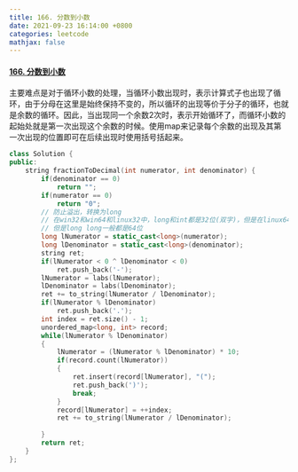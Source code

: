 ```yaml
---
title: 166. 分数到小数
date: 2021-09-23 16:14:00 +0800
categories: leetcode
mathjax: false
---
```


#### [166. 分数到小数](https://leetcode-cn.com/problems/fraction-to-recurring-decimal/)

主要难点是对于循环小数的处理，当循环小数出现时，表示计算式子也出现了循环，由于分母在这里是始终保持不变的，所以循环的出现等价于分子的循环，也就是余数的循环。因此，当出现同一个余数2次时，表示开始循环了，而循环小数的起始处就是第一次出现这个余数的时候。使用map来记录每个余数的出现及其第一次出现的位置即可在后续出现时使用括号括起来。

```c++
class Solution {
public:
    string fractionToDecimal(int numerator, int denominator) {
        if(denominator == 0)
            return "";
        if(numerator == 0)
            return "0";
        // 防止溢出，转换为long
        // 在win32和win64和linux32中，long和int都是32位(双字)，但是在linux64中long为64位
        // 但是long long一般都是64位
        long lNumerator = static_cast<long>(numerator);
        long lDenominator = static_cast<long>(denominator);
        string ret;
        if(lNumerator < 0 ^ lDenominator < 0)
            ret.push_back('-');
        lNumerator = labs(lNumerator);
        lDenominator = labs(lDenominator);
        ret += to_string(lNumerator / lDenominator);
        if(lNumerator % lDenominator)
            ret.push_back('.');
        int index = ret.size() - 1;
        unordered_map<long, int> record;
        while(lNumerator % lDenominator)
        {
            lNumerator = (lNumerator % lDenominator) * 10;
            if(record.count(lNumerator))
            {
                ret.insert(record[lNumerator], "(");
                ret.push_back(')');
                break;
            }
            record[lNumerator] = ++index;
            ret += to_string(lNumerator / lDenominator);
            
        }
        return ret;
    }
};
```
